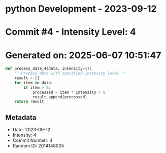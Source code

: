 ﻿# python Development - 2023-09-12
# Commit #4 - Intensity Level: 4
# Generated on: 2025-06-07 10:51:47
```python
def process_data_4(data, intensity=4):
    '''Process data with specified intensity level'''
    result = []
    for item in data:
        if item > 0:
            processed = item * intensity + 8
            result.append(processed)
    return result
```
## Metadata
- Date: 2023-09-12
- Intensity: 4
- Commit Number: 4
- Random ID: 2014148005
